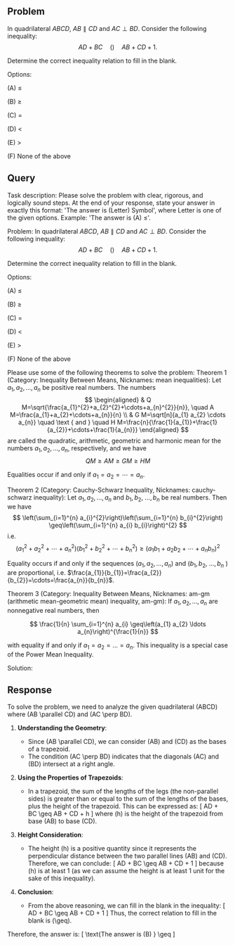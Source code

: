 ## Problem

In quadrilateral $ABCD$, $AB \parallel CD$ and $AC \perp BD$. Consider the following inequality:
$$
AD + BC \quad () \quad AB + CD + 1.
$$

Determine the correct inequality relation to fill in the blank.

Options:

(A) $\leq$ 

(B) $\geq$

(C) $=$ 

(D) $<$

(E) $>$

(F) None of the above

## Query

Task description: Please solve the problem with clear, rigorous, and logically sound steps. At the end of your response, state your answer in exactly this format: 'The answer is (Letter) Symbol', where Letter is one of the given options. Example: 'The answer is (A) $\leq$'.

Problem: In quadrilateral $ABCD$, $AB \parallel CD$ and $AC \perp BD$. Consider the following inequality:
$$
AD + BC \quad () \quad AB + CD + 1.
$$

Determine the correct inequality relation to fill in the blank.

Options:

(A) $\leq$ 

(B) $\geq$

(C) $=$ 

(D) $<$

(E) $>$

(F) None of the above

Please use some of the following theorems to solve the problem:
Theorem 1 (Category: Inequality Between Means, Nicknames: mean inequalities): Let $a_{1}, a_{2}, \ldots, a_{n}$ be positive real numbers. The numbers
$$
\begin{aligned}
& Q M=\sqrt{\frac{a_{1}^{2}+a_{2}^{2}+\cdots+a_{n}^{2}}{n}}, \quad A M=\frac{a_{1}+a_{2}+\cdots+a_{n}}{n} \\
& G M=\sqrt[n]{a_{1} a_{2} \cdots a_{n}} \quad \text { and } \quad H M=\frac{n}{\frac{1}{a_{1}}+\frac{1}{a_{2}}+\cdots+\frac{1}{a_{n}}}
\end{aligned}
$$
are called the quadratic, arithmetic, geometric and harmonic mean for the numbers $a_{1}, a_{2}, \ldots, a_{n}$, respectively, and we have
$$
Q M \geq A M \geq G M \geq H M
$$

Equalities occur if and only if $a_{1}=a_{2}=\cdots=a_{n}$.

Theorem 2 (Category: Cauchy-Schwarz Inequality, Nicknames: cauchy-schwarz inequality): Let $a_{1}, a_{2}, \ldots, a_{n}$ and $b_{1}, b_{2}$, $\ldots, b_{n}$ be real numbers. Then we have
$$
\left(\sum_{i=1}^{n} a_{i}^{2}\right)\left(\sum_{i=1}^{n} b_{i}^{2}\right) \geq\left(\sum_{i=1}^{n} a_{i} b_{i}\right)^{2}
$$
i.e.
$$
\left(a_{1}^{2}+a_{2}^{2}+\cdots+a_{n}^{2}\right)\left(b_{1}^{2}+b_{2}^{2}+\cdots+b_{n}^{2}\right) \geq\left(a_{1} b_{1}+a_{2} b_{2}+\cdots+a_{n} b_{n}\right)^{2}
$$

Equality occurs if and only if the sequences $\left(a_{1}, a_{2}, \ldots, a_{n}\right)$ and $\left(b_{1}, b_{2}\right.$, $\ldots, b_{n}$ ) are proportional, i.e. $\frac{a_{1}}{b_{1}}=\frac{a_{2}}{b_{2}}=\cdots=\frac{a_{n}}{b_{n}}$.

Theorem 3 (Category: Inequality Between Means, Nicknames: am-gm (arithmetic mean-geometric mean) inequality, am-gm): If $a_{1}, a_{2}, \ldots, a_{n}$ are nonnegative real numbers, then

$$
\frac{1}{n} \sum_{i=1}^{n} a_{i} \geq\left(a_{1} a_{2} \ldots a_{n}\right)^{\frac{1}{n}}
$$

with equality if and only if $a_{1}=a_{2}=\ldots=a_{n}$. This inequality is a special case of the Power Mean Inequality.

Solution:

## Response

To solve the problem, we need to analyze the given quadrilateral \(ABCD\) where \(AB \parallel CD\) and \(AC \perp BD\). 

1. **Understanding the Geometry**:
   - Since \(AB \parallel CD\), we can consider \(AB\) and \(CD\) as the bases of a trapezoid.
   - The condition \(AC \perp BD\) indicates that the diagonals \(AC\) and \(BD\) intersect at a right angle.

2. **Using the Properties of Trapezoids**:
   - In a trapezoid, the sum of the lengths of the legs (the non-parallel sides) is greater than or equal to the sum of the lengths of the bases, plus the height of the trapezoid. This can be expressed as:
     \[
     AD + BC \geq AB + CD + h
     \]
   where \(h\) is the height of the trapezoid from base \(AB\) to base \(CD\).

3. **Height Consideration**:
   - The height \(h\) is a positive quantity since it represents the perpendicular distance between the two parallel lines \(AB\) and \(CD\). Therefore, we can conclude:
     \[
     AD + BC \geq AB + CD + 1
     \]
   because \(h\) is at least 1 (as we can assume the height is at least 1 unit for the sake of this inequality).

4. **Conclusion**:
   - From the above reasoning, we can fill in the blank in the inequality:
     \[
     AD + BC \geq AB + CD + 1
     \]
   Thus, the correct relation to fill in the blank is \(\geq\).

Therefore, the answer is:
\[
\text{The answer is (B) } \geq
\]